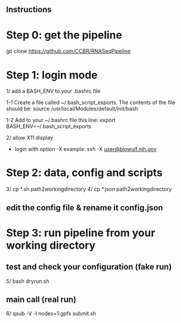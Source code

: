 ##  Instructions
# Step 0: get the pipeline
   git clone https://github.com/CCBR/RNASeqPipeline

# Step 1: login mode
1/ add a BASH_ENV to  your .bashrc file

  1-1 Create a file called ~/.bash_script_exports.
      The contents of the file should be:
      source /usr/local/Modules/default/init/bash

  1-2 Add to your ~/.bashrc file this line:
      export BASH_ENV=~/.bash_script_exports

2/ allow X11 display
- login with option -X
  example: ssh -X user@biowulf.nih.gov 

# Step 2: data, config and scripts 

3/ cp *.sh path2workingdirectory
4/ cp *.json path2workingdirectory
  
  ## edit the config file & rename it config.json


# Step 3: run pipeline from your working directory

## test and check your configuration (fake run)
5/ bash dryrun.sh

## main call (real run)
6/ qsub -V -l nodes=1:gpfs submit.sh
